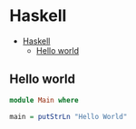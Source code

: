 # Haskell

<!--ts-->
   * [Haskell](hasekll.md#haskell)
      * [Hello world](hasekll.md#hello-world)

<!-- Added by: runner, at: Wed Apr  7 06:57:40 UTC 2021 -->

<!--te-->

## Hello world
```haskell
module Main where

main = putStrLn "Hello World"
```
